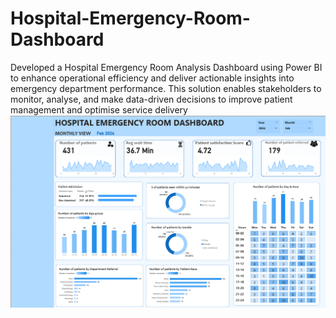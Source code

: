 # Hospital-Emergency-Room-Dashboard
Developed a Hospital Emergency Room Analysis Dashboard using Power BI to enhance operational efficiency and deliver actionable insights into emergency department performance. This solution enables stakeholders to monitor, analyse, and make data-driven decisions to improve patient management and optimise service delivery
![Dashboard Preview](Hospital%20Emergency%20Room%20Dashboard.png)
